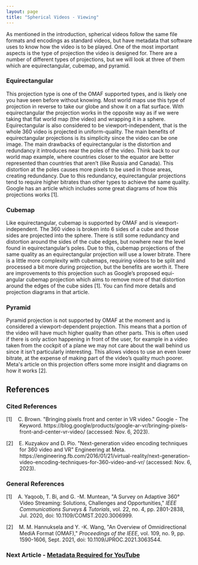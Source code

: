 ```yaml
---
layout: page
title: "Spherical Videos - Viewing"
---
```


As mentioned in the introduction, spherical videos follow the same file formats and encodings as standard videos, but have metadata that software uses to know how the video is to be played. One of the most important aspects is the type of projection the video is designed for. There are a number of different types of projections, but we will look at three of them which are equirectangular, cubemap, and pyramid.

### Equirectangular
This projection type is one of the OMAF supported types, and is likely one you have seen before without knowing. Most world maps use this type of projection in reverse to take our globe and show it on a flat surface. With equirectangular the projection works in the opposite way as if we were taking that flat world map (the video) and wrapping it in a sphere. Equirectangular is also considered to be viewport-independent, that is the whole 360 video is projected in uniform-quality. The main benefits of equirectangular projections is its simplicity since the video can be one image. The main drawbacks of equirectangular is the distortion and redundancy it introduces near the poles of the video. Think back to our world map example, where countries closer to the equator are better represented than countries that aren’t (like Russia and Canada). This distortion at the poles causes more pixels to be used in those areas, creating redundancy. Due to this redundancy, equirectangular projections tend to require higher bitrates than other types to achieve the same quality. Google has an article which includes some great diagrams of how this projections works [1].

### Cubemap
Like equirectangular, cubemap is supported by OMAF and is viewport-independent. The 360 video is broken into 6 sides of a cube and those sides are projected into the sphere. There is still some redundancy and distortion around the sides of the cube edges, but nowhere near the level found in equirectangular’s poles. Due to this, cubemap projections of the same quality as an equirectangular projection will use a lower bitrate. There is a little more complexity with cubemaps, requiring videos to be split and processed a bit more during projection, but the benefits are worth it. There are improvements to this projection such as Google’s proposed equi-angular cubemap projection which aims to remove more of that distortion around the edges of the cube sides [1]. You can find more details and projection diagrams in that article.

### Pyramid
Pyramid projection is not supported by OMAF at the moment and is considered a viewport-dependent projection. This means that a portion of the video will have much higher quality than other parts. This is often used if there is only action happening in front of the user, for example in a video taken from the cockpit of a plane we may not care about the wall behind us since it isn’t particularly interesting. This allows videos to use an even lower bitrate, at the expense of making part of the video’s quality much poorer. Meta's article on this projection offers some more insight and diagrams on how it works [2].


## References
### Cited References
<div style="text-indent: -36px; padding-left: 36px;">
    <p>
        [1]&nbsp;&nbsp;&nbsp;&nbsp;C. Brown. "Bringing pixels front and center in VR video." Google - The Keyword. https://blog.google/products/google-ar-vr/bringing-pixels-front-and-center-vr-video/ (accessed: Nov. 6, 2023).
    </p>
    <p>
        [2]&nbsp;&nbsp;&nbsp;&nbsp;E. Kuzyakov and D. Pio. "Next-generation video encoding techniques for 360 video and VR" Engineering at Meta. https://engineering.fb.com/2016/01/21/virtual-reality/next-generation-video-encoding-techniques-for-360-video-and-vr/ (accessed: Nov. 6, 2023).
    </p>
</div>

### General References
<div style="text-indent: -36px; padding-left: 36px;">
    <p>
        [1]&nbsp;&nbsp;&nbsp;&nbsp;A. Yaqoob, T. Bi, and G. -M. Muntean, "A Survey on Adaptive 360° Video Streaming: Solutions, Challenges and Opportunities," <em>IEEE Communications Surveys & Tutorials</em>, vol. 22, no. 4, pp. 2801-2838, Jul. 2020, doi: 10.1109/COMST.2020.3006999.
    </p>
    <p>
        [2]&nbsp;&nbsp;&nbsp;&nbsp;M. M. Hannuksela and Y. -K. Wang, "An Overview of Omnidirectional MediA Format (OMAF)," <em>Proceedings of the IEEE</em>, vol. 109, no. 9, pp. 1590-1606, Sept. 2021, doi: 10.1109/JPROC.2021.3063544.
    </p>
</div>

### Next Article - [Metadata Required for YouTube](/articles/metadata.md)